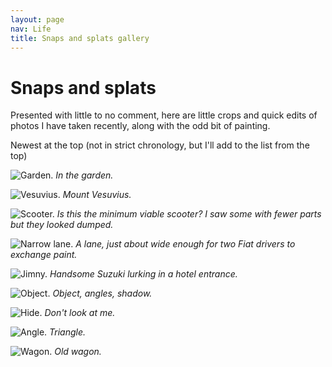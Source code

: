 ```yaml
---
layout: page
nav: Life
title: Snaps and splats gallery
---
```


# Snaps and splats

Presented with little to no comment, here are little crops and quick edits of photos I have taken recently, along with the odd bit of painting.

Newest at the top (not in strict chronology, but I'll add to the list from the top)

![Garden.](/public/img/garden.jpeg)
*In the garden.*

![Vesuvius.](/public/img/vesuvius.jpg)
*Mount Vesuvius.*

![Scooter.](/public/img/scoot.jpeg)
*Is this the minimum viable scooter? I saw some with fewer parts but they looked dumped.*

![Narrow lane.](/public/img/lane.jpeg)
*A lane, just about wide enough for two Fiat drivers to exchange paint.*

![Jimny.](/public/img/jimny.jpeg)
*Handsome Suzuki lurking in a hotel entrance.*

![Object.](/public/img/balance.jpg)
*Object, angles, shadow.*

![Hide.](/public/img/hide.jpg)
*Don't look at me.*

![Angle.](/public/img/tri.jpg)
*Triangle.*

![Wagon.](/public/img/wagon.jpg)
*Old wagon.*